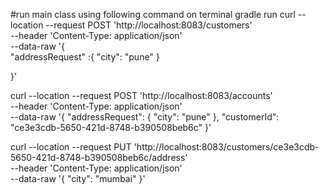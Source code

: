 #run main class using following command on terminal
gradle run
curl --location --request POST 'http://localhost:8083/customers' \
--header 'Content-Type: application/json' \
--data-raw '{   
"addressRequest" :{
"city": "pune"
}

}'

curl --location --request POST 'http://localhost:8083/accounts' \
--header 'Content-Type: application/json' \
--data-raw '{
"addressRequest": {
"city": "pune"
},
"customerId": "ce3e3cdb-5650-421d-8748-b390508beb6c"
}'


curl --location --request PUT 'http://localhost:8083/customers/ce3e3cdb-5650-421d-8748-b390508beb6c/address' \
--header 'Content-Type: application/json' \
--data-raw '{
"city": "mumbai"
}'


